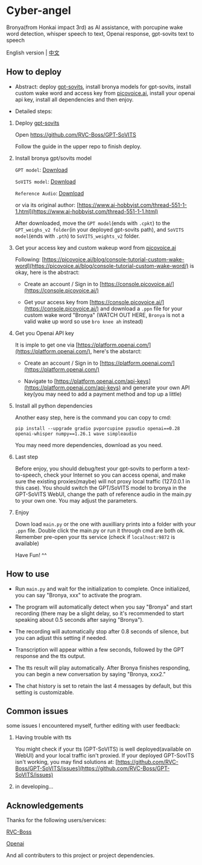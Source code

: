 # Cyber-angel

Bronya(from Honkai impact 3rd) as AI assistance, with porcupine wake word detection, whisper speech to text, Openai response, gpt-sovits text to speech

English version | [中文](https://github.com/Drigrow/cyber-angel/blob/main/README-CN.md)

## How to deploy
* Abstract: deploy [gpt-sovits](https://github.com/RVC-Boss/GPT-SoVITS), install bronya models for gpt-sovits, install custom wake word and access key from [picovoice.ai](https://console.picovoice.ai/), install your openai api key, install all dependencies and then enjoy.

* Detailed steps:
1. Deploy [gpt-sovits](https://github.com/RVC-Boss/GPT-SoVITS)

   Open https://github.com/RVC-Boss/GPT-SoVITS
   
   Follow the guide in the upper repo to finish deploy.
   
3. Install bronya gpt/sovits model
   
   `GPT model`: [Download](https://img.0071126.xyz/bronya-e10.ckpt)
   
   `SoVITS model`: [Download](https://img.0071126.xyz/bronya_e10_s320.pth)
   
   `Reference Audio`: [Download](https://img.0071126.xyz/%E5%97%AF...%E5%95%8A%EF%BC%81%E5%86%8D%E8%83%A1%E9%97%B9%E7%9A%84%E8%AF%9D%EF%BC%8C%E4%B8%8B%E6%AC%A1%E6%88%91%E5%B0%B1%E4%B8%8D%E7%BB%99%E4%BD%A0%E5%8D%87%E7%BA%A7%E7%B3%BB%E7%BB%9F%E4%BA%86%E5%93%A6%E3%80%82.wav)

   or via its original author: [https://www.ai-hobbyist.com/thread-551-1-1.html](https://www.ai-hobbyist.com/thread-551-1-1.html)

   After downloaded, move the `GPT model`(ends with `.cpkt`) to the `GPT_weighs_v2 folder`(in your deployed gpt-sovits path), and `SoVITS model`(ends with `.pth`) to `SoVITS_weights_v2` folder.
   
3. Get your access key and custom wakeup word from [picovoice.ai](https://console.picovoice.ai/)

   Following: [https://picovoice.ai/blog/console-tutorial-custom-wake-word](https://picovoice.ai/blog/console-tutorial-custom-wake-word/) is okay, here is the abstract:

   * Create an account / Sign in to [https://console.picovoice.ai/](https://console.picovoice.ai/)
   
   * Get your access key from [https://console.picovoice.ai/](https://console.picovoice.ai/) and download a `.ppn` file for your custom wake word "Bronya" (WATCH OUT HERE, `Bronya` is not a valid wake up word so use `bro knee ah` instead)
  
4. Get you Openai API key

   It is imple to get one via [https://platform.openai.com/](https://platform.openai.com/), here's the abstarct:

   * Create an account / Sign in to [https://platform.openai.com/](https://platform.openai.com/)

   * Navigate to [https://platform.openai.com/api-keys](https://platform.openai.com/api-keys) and generate your own API key(you may need to add a payment method and top up a little)

5. Install all python dependencies

   Another easy step, here is the command you can copy to cmd:

   `pip install --upgrade gradio pvporcupine pyaudio openai==0.28 openai-whisper numpy==1.26.1 wave simpleaudio`

   You may need more dependencies, download as you need.

6. Last step

   Before enjoy, you should debug/test your gpt-sovits to perform a text-to-speech, check your Internet so you can access openai, and make sure the existing proxies(maybe) will not proxy local traffic (127.0.0.1 in this case). You should switch the GPT/SoVITS model to bronya in the GPT-SoVITS WebUI, change the path of reference audio in  the main.py to your own one. You may adjust the parameters.

7. Enjoy

   Down load `main.py` or the one with auxilliary prints into a folder with your `.ppn` file. Double click the main.py or run it through cmd are both ok. Remember pre-open your tts service (check if  `localhost:9872` is available)

   Have Fun! ^^

## How to use

* Run `main.py` and wait for the initialization to complete. Once initialized, you can say "Bronya, xxx" to activate the program. 

* The program will automatically detect when you say "Bronya" and start recording (there may be a slight delay, so it's recommended to start speaking about 0.5 seconds after saying "Bronya"). 

* The recording will automatically stop after 0.8 seconds of silence, but you can adjust this setting if needed.

* Transcription will appear within a few seconds, followed by the GPT response and the tts output. 

* The tts result will play automatically. After Bronya finishes responding, you can begin a new conversation by saying "Bronya, xxx2." 

* The chat history is set to retain the last 4 messages by default, but this setting is customizable.


## Common issues

some issues I encountered myself, further editing with user feedback:

1. Having trouble with tts

   You might check if your tts (GPT-SoVITS) is well deployed(available on WebUI) and your local traffic isn't proxied. If your deployed GPT-SovITS isn't working, you may find solutions at: [https://github.com/RVC-Boss/GPT-SoVITS/issues](https://github.com/RVC-Boss/GPT-SoVITS/issues)

2. in developing...

## Acknowledgements

Thanks for the following users/services:

[RVC-Boss](https://github.com/RVC-Boss)

[Openai](https://openai.com/)

And all contributers to this project or project dependencies.
